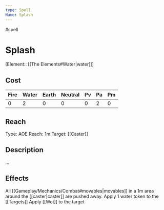 ```yaml
---
type: Spell
Name: Splash
---
```

#spell 

# Splash

[Element:: [[The Elements#Water|water]]]

## Cost

| Fire | Water | Earth | Neutral | Pv | Pa | Pm |
| -- | -- | -- | -- | -- | -- | -- | 
| 0 | 2 | 0 | 0 | 0 | 2 | 0 |

## Reach
Type: AOE
Reach: 1m
Target: [[Caster]]

## Description
...

## Effects
All [[Gameplay/Mechanics/Combat#movables|movables]] in a 1m area around the [[caster|caster]] are pushed away.
Apply 1 water token to the [[Targets]]
Apply [[Wet]] to the target